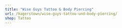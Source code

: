 ```yaml
---
title: "Wise Guys Tattoo & Body Piercing"
url: /hagerstown/wise-guys-tattoo-und-body-piercing/
shop: Tattoo
---
```

